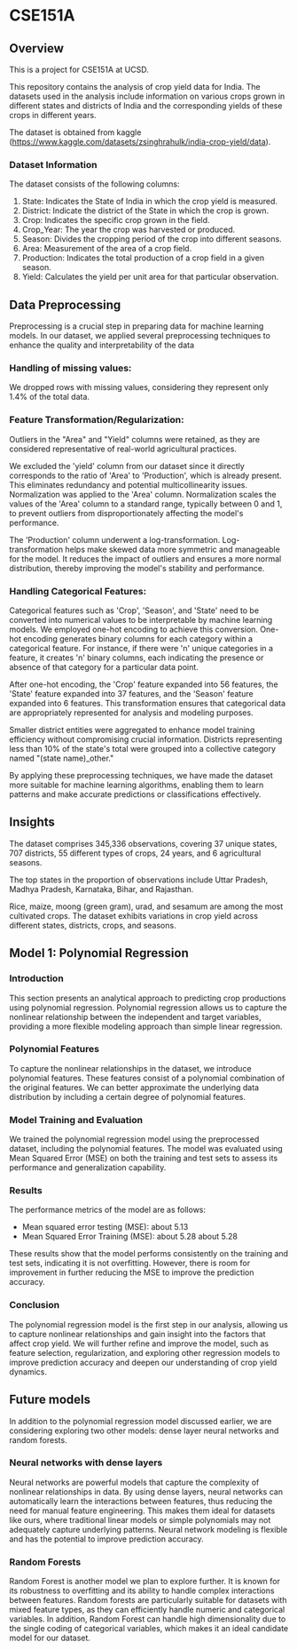 # CSE151A
## Overview
This is a project for CSE151A at UCSD.

This repository contains the analysis of crop yield data for India. The datasets used in the analysis include information on various crops grown in different states and districts of India and the corresponding yields of these crops in different years.

The dataset is obtained from kaggle (https://www.kaggle.com/datasets/zsinghrahulk/india-crop-yield/data).

### Dataset Information
The dataset consists of the following columns:

  1. State: Indicates the State of India in which the crop yield is measured.
  2. District: Indicate the district of the State in which the crop is grown.
  3. Crop: Indicates the specific crop grown in the field. 
  4. Crop_Year: The year the crop was harvested or produced. 
  5. Season: Divides the cropping period of the crop into different seasons. 
  6. Area: Measurement of the area of a crop field. 
  7. Production: Indicates the total production of a crop field in a given season. 
  8. Yield: Calculates the yield per unit area for that particular observation.

## Data Preprocessing
Preprocessing is a crucial step in preparing data for machine learning models. In our dataset, we applied several preprocessing techniques to enhance the quality and interpretability of the data

### Handling of missing values: 

We dropped rows with missing values, considering they represent only 1.4% of the total data.

### Feature Transformation/Regularization:

Outliers in the "Area" and "Yield" columns were retained, as they are considered representative of real-world agricultural practices.

We excluded the 'yield' column from our dataset since it directly corresponds to the ratio of 'Area' to 'Production', which is already present. This eliminates redundancy and potential multicollinearity issues.
Normalization was applied to the 'Area' column. Normalization scales the values of the 'Area' column to a standard range, typically between 0 and 1, to prevent outliers from disproportionately affecting the model's performance.

The 'Production' column underwent a log-transformation. Log-transformation helps make skewed data more symmetric and manageable for the model. It reduces the impact of outliers and ensures a more normal distribution, thereby improving the model's stability and performance.

### Handling Categorical Features:

Categorical features such as 'Crop', 'Season', and 'State' need to be converted into numerical values to be interpretable by machine learning models. We employed one-hot encoding to achieve this conversion.
One-hot encoding generates binary columns for each category within a categorical feature. For instance, if there were 'n' unique categories in a feature, it creates 'n' binary columns, each indicating the presence or absence of that category for a particular data point.

After one-hot encoding, the 'Crop' feature expanded into 56 features, the 'State' feature expanded into 37 features, and the 'Season' feature expanded into 6 features. This transformation ensures that categorical data are appropriately represented for analysis and modeling purposes.

Smaller district entities were aggregated to enhance model training efficiency without compromising crucial information. Districts representing less than 10% of the state's total were grouped into a collective category named "(state name)_other."

By applying these preprocessing techniques, we have made the dataset more suitable for machine learning algorithms, enabling them to learn patterns and make accurate predictions or classifications effectively.

## Insights

The dataset comprises 345,336 observations, covering 37 unique states, 707 districts, 55 different types of crops, 24 years, and 6 agricultural seasons.

The top states in the proportion of observations include Uttar Pradesh, Madhya Pradesh, Karnataka, Bihar, and Rajasthan.

Rice, maize, moong (green gram), urad, and sesamum are among the most cultivated crops.
The dataset exhibits variations in crop yield across different states, districts, crops, and seasons.

## Model 1: Polynomial Regression

### Introduction
This section presents an analytical approach to predicting crop productions using polynomial regression. Polynomial regression allows us to capture the nonlinear relationship between the independent and target variables, providing a more flexible modeling approach than simple linear regression.

### Polynomial Features
To capture the nonlinear relationships in the dataset, we introduce polynomial features. These features consist of a polynomial combination of the original features. We can better approximate the underlying data distribution by including a certain degree of polynomial features.

### Model Training and Evaluation
We trained the polynomial regression model using the preprocessed dataset, including the polynomial features. The model was evaluated using Mean Squared Error (MSE) on both the training and test sets to assess its performance and generalization capability.

### Results
The performance metrics of the model are as follows:
- Mean squared error testing (MSE): about 5.13
- Mean Squared Error Training (MSE): about 5.28 about 5.28

These results show that the model performs consistently on the training and test sets, indicating it is not overfitting. However, there is room for improvement in further reducing the MSE to improve the prediction accuracy.

### Conclusion
The polynomial regression model is the first step in our analysis, allowing us to capture nonlinear relationships and gain insight into the factors that affect crop yield. We will further refine and improve the model, such as feature selection, regularization, and exploring other regression models to improve prediction accuracy and deepen our understanding of crop yield dynamics.

## Future models

In addition to the polynomial regression model discussed earlier, we are considering exploring two other models: dense layer neural networks and random forests.

### Neural networks with dense layers
Neural networks are powerful models that capture the complexity of nonlinear relationships in data. By using dense layers, neural networks can automatically learn the interactions between features, thus reducing the need for manual feature engineering. This makes them ideal for datasets like ours, where traditional linear models or simple polynomials may not adequately capture underlying patterns. Neural network modeling is flexible and has the potential to improve prediction accuracy.

### Random Forests
Random Forest is another model we plan to explore further. It is known for its robustness to overfitting and its ability to handle complex interactions between features. Random forests are particularly suitable for datasets with mixed feature types, as they can efficiently handle numeric and categorical variables. In addition, Random Forest can handle high dimensionality due to the single coding of categorical variables, which makes it an ideal candidate model for our dataset.
